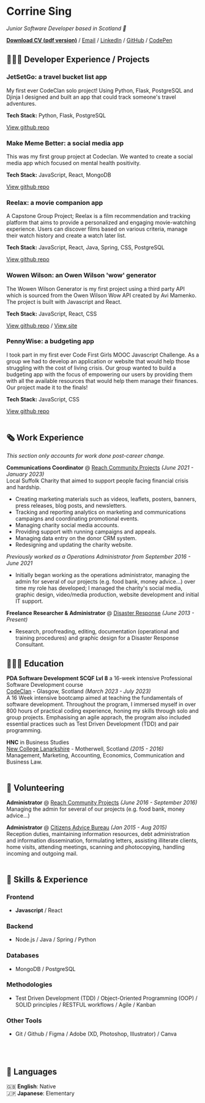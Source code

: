 # Corrine Sing

_Junior Software Developer based in Scotland 🏴󠁧󠁢󠁳󠁣󠁴󠁿_  <br> 

**[Download CV (pdf version)](./corrine_sing_cv_sd_2023.pdf)** / [Email](mailto:corrine.sing@gmail.com) / [LinkedIn](https://www.linkedin.com/in/corrine-sing-a27735b2/) / [GitHub](https://github.com/corrine2212/) / [CodePen](https://codepen.io/Corrine2212)

## 👩🏼‍💻 Developer Experience / Projects

### JetSetGo: a travel bucket list app    
My first ever CodeClan solo project! Using Python, Flask, PostgreSQL and Djinja I designed and built an app that could track someone's travel adventures.

**Tech Stack:** Python, Flask, PostgreSQL  

[View github repo](https://github.com/Corrine2212/project_01_travel_bucket_list)


### Make Meme Better: a social media app   
This was my first group project at Codeclan. We wanted to create a social media app which focused on mental health positivity.   

**Tech Stack:** JavaScript, React, MongoDB  

[View github repo](https://github.com/ewangomolka/Group_Project_Make_Meme_Better)


### Reelax: a movie companion app  
A Capstone Group Project; Reelax is a film recommendation and tracking platform that aims to provide a personalized and engaging movie-watching experience. Users can discover films based on various criteria, manage their watch history and create a watch later list.  

**Tech Stack:** JavaScript, React, Java, Spring, CSS, PostgreSQL  

[View github repo](https://github.com/Corrine2212/Capstone_Project_Reelax)

### Wowen Wilson: an Owen Wilson 'wow' generator    
The Wowen Wilson Generator is my first project using a third party API which is sourced from the Owen Wilson Wow API created by Avi Mamenko. The project is built with Javascript and React.  

**Tech Stack:** JavaScript, React, CSS  

[View github repo](https://github.com/Corrine2212/Wowen_Wilson_Generator) /
[View site](https://corrine2212.github.io/Wowen_Wilson_Generator/)


### PennyWise: a budgeting app  
I took part in my first ever Code First Girls MOOC Javascript Challenge. As a group we had to develop an application or website that would help those struggling with the cost of living crisis. Our group wanted to build a budgeting app with the focus of empowering our users by providing them with all the available resources that would help them manage their finances. Our project made it to the finals!

**Tech Stack:** JavaScript, CSS  

[View github repo](https://github.com/Makabruh/teamindigo/tree/main)
  <br><br>

## 🗞 Work Experience

_This section only accounts for work done post-career change._    

**Communications Coordinator** @ [Reach Community Projects](https://www.reachhaverhill.org.uk/) _(June 2021 - January 2023)_ <br>
Local Suffolk Charity that aimed to support people facing financial crisis and hardship.
  - Creating marketing materials such as videos, leaflets, posters, banners, press releases, blog posts, and newsletters. 
  - Tracking and reporting analytics on marketing and communications campaigns and coordinating promotional events.
  - Managing charity social media accounts.
  - Providing support with running campaigns and appeals.
  - Managing data entry on the donor CRM system.
  - Redesigning and updating the charity website.

_Previously worked as a Operations Administrator from September 2016 - June 2021_ <br>
  - Initially began working as the operations administrator, managing the admin for several of our projects (e.g. food bank, money advice...) over time my role has developed; I managed the charity's social media, graphic design, video/media production, website development and initial IT support.

**Freelance Researcher & Administrator** @ [Disaster Response](#) _(June 2013 - Present)_ <br>
  - Research, proofreading, editing, documentation (operational and training procedures) and graphic design for a Disaster Response Consultant.

## 👩🏻‍🎓 Education    

**PDA Software Development SCQF Lvl 8** a 16-week intensive Professional Software Development course<br>
[CodeClan](https://www.codeclan.co.uk) - Glasgow, Scotland _(March 2023 - July 2023)_ <br>
A 16 Week intensive bootcamp aimed at teaching the fundamentals of software development. Throughout the program, I immersed myself in over 800 hours of practical coding experience, honing my skills through solo and group projects. Emphasising an agile apprach, the program also included essential practices such as Test Driven Development (TDD) and pair programming.

**HNC** in Business Studies<br>
[New College Lanarkshire](https://www.nclanarkshire.ac.uk/) - Motherwell, Scotland _(2015 - 2016)_<br>
Management, Marketing, Accounting, Economics, Communication and Business Law.
  <br><br>

## 📌 Volunteering    

**Administrator** @ [Reach Community Projects](https://www.writethedocs.org/conf/) _(June 2016 - September 2016)_<br>
Managing the admin for several of our projects (e.g. food bank, money advice...)

**Administrator** @ [Citizens Advice Bureau](https://www.citizensadvice.org.uk/scotland/) _(Jan 2015 - Aug 2015)_ <br>
Reception duties, maintaining information resources, debt administration and information dissemination, formulating letters, assisting illiterate clients, home visits, attending meetings, scanning and photocopying, handling incoming and outgoing mail.
  <br><br>

## 🔧 Skills & Experience

### Frontend   
- **Javascript** / React

### Backend   
- Node.js / Java / Spring / Python

### Databases 
- MongoDB / PostgreSQL

### Methodologies
- Test Driven Development (TDD) / Object-Oriented Programming (OOP) / SOLID principles / RESTFUL workflows / Agile / Kanban

### Other Tools
- Git / Github / Figma / Adobe (XD, Photoshop, Illustrator) / Canva

<br><br>

## 💬 Languages

🇬🇧 **English**: Native <br>
🇯🇵 **Japanese**: Elementary
<br><br>
